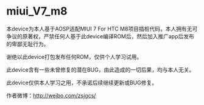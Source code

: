 # miui_V7_m8
本device为本人基于AOSP适配MIUI 7 For HTC M8项目插桩代码，本人拥有无可争议的原著权，严禁任何人基于此device编译ROM后，然后加入推广app后发布的卑鄙无耻行为。

谢绝以此device打包发布任何ROM，仅供个人学习试用。

此device含有一些未曾修复的潜在BUG，由此造成的一切后果，均与本人无关。

此device仅供本人学习之用，不承诺后续继续更新或BUG修复。

作者微博：http://weibo.com/zsjgcs/
